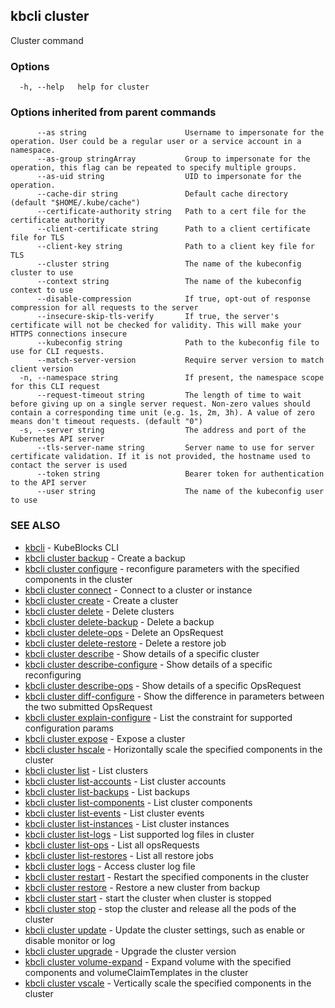 ## kbcli cluster

Cluster command

### Options

```
  -h, --help   help for cluster
```

### Options inherited from parent commands

```
      --as string                      Username to impersonate for the operation. User could be a regular user or a service account in a namespace.
      --as-group stringArray           Group to impersonate for the operation, this flag can be repeated to specify multiple groups.
      --as-uid string                  UID to impersonate for the operation.
      --cache-dir string               Default cache directory (default "$HOME/.kube/cache")
      --certificate-authority string   Path to a cert file for the certificate authority
      --client-certificate string      Path to a client certificate file for TLS
      --client-key string              Path to a client key file for TLS
      --cluster string                 The name of the kubeconfig cluster to use
      --context string                 The name of the kubeconfig context to use
      --disable-compression            If true, opt-out of response compression for all requests to the server
      --insecure-skip-tls-verify       If true, the server's certificate will not be checked for validity. This will make your HTTPS connections insecure
      --kubeconfig string              Path to the kubeconfig file to use for CLI requests.
      --match-server-version           Require server version to match client version
  -n, --namespace string               If present, the namespace scope for this CLI request
      --request-timeout string         The length of time to wait before giving up on a single server request. Non-zero values should contain a corresponding time unit (e.g. 1s, 2m, 3h). A value of zero means don't timeout requests. (default "0")
  -s, --server string                  The address and port of the Kubernetes API server
      --tls-server-name string         Server name to use for server certificate validation. If it is not provided, the hostname used to contact the server is used
      --token string                   Bearer token for authentication to the API server
      --user string                    The name of the kubeconfig user to use
```

### SEE ALSO

* [kbcli](kbcli.md)	 - KubeBlocks CLI
* [kbcli cluster backup](kbcli_cluster_backup.md)	 - Create a backup
* [kbcli cluster configure](kbcli_cluster_configure.md)	 - reconfigure parameters with the specified components in the cluster
* [kbcli cluster connect](kbcli_cluster_connect.md)	 - Connect to a cluster or instance
* [kbcli cluster create](kbcli_cluster_create.md)	 - Create a cluster
* [kbcli cluster delete](kbcli_cluster_delete.md)	 - Delete clusters
* [kbcli cluster delete-backup](kbcli_cluster_delete-backup.md)	 - Delete a backup
* [kbcli cluster delete-ops](kbcli_cluster_delete-ops.md)	 - Delete an OpsRequest
* [kbcli cluster delete-restore](kbcli_cluster_delete-restore.md)	 - Delete a restore job
* [kbcli cluster describe](kbcli_cluster_describe.md)	 - Show details of a specific cluster
* [kbcli cluster describe-configure](kbcli_cluster_describe-configure.md)	 - Show details of a specific reconfiguring
* [kbcli cluster describe-ops](kbcli_cluster_describe-ops.md)	 - Show details of a specific OpsRequest
* [kbcli cluster diff-configure](kbcli_cluster_diff-configure.md)	 - Show the difference in parameters between the two submitted OpsRequest
* [kbcli cluster explain-configure](kbcli_cluster_explain-configure.md)	 - List the constraint for supported configuration params
* [kbcli cluster expose](kbcli_cluster_expose.md)	 - Expose a cluster
* [kbcli cluster hscale](kbcli_cluster_hscale.md)	 - Horizontally scale the specified components in the cluster
* [kbcli cluster list](kbcli_cluster_list.md)	 - List clusters
* [kbcli cluster list-accounts](kbcli_cluster_list-accounts.md)	 - List cluster accounts
* [kbcli cluster list-backups](kbcli_cluster_list-backups.md)	 - List backups
* [kbcli cluster list-components](kbcli_cluster_list-components.md)	 - List cluster components
* [kbcli cluster list-events](kbcli_cluster_list-events.md)	 - List cluster events
* [kbcli cluster list-instances](kbcli_cluster_list-instances.md)	 - List cluster instances
* [kbcli cluster list-logs](kbcli_cluster_list-logs.md)	 - List supported log files in cluster
* [kbcli cluster list-ops](kbcli_cluster_list-ops.md)	 - List all opsRequests
* [kbcli cluster list-restores](kbcli_cluster_list-restores.md)	 - List all restore jobs
* [kbcli cluster logs](kbcli_cluster_logs.md)	 - Access cluster log file
* [kbcli cluster restart](kbcli_cluster_restart.md)	 - Restart the specified components in the cluster
* [kbcli cluster restore](kbcli_cluster_restore.md)	 - Restore a new cluster from backup
* [kbcli cluster start](kbcli_cluster_start.md)	 - start the cluster when cluster is stopped
* [kbcli cluster stop](kbcli_cluster_stop.md)	 - stop the cluster and release all the pods of the cluster
* [kbcli cluster update](kbcli_cluster_update.md)	 - Update the cluster settings, such as enable or disable monitor or log
* [kbcli cluster upgrade](kbcli_cluster_upgrade.md)	 - Upgrade the cluster version
* [kbcli cluster volume-expand](kbcli_cluster_volume-expand.md)	 - Expand volume with the specified components and volumeClaimTemplates in the cluster
* [kbcli cluster vscale](kbcli_cluster_vscale.md)	 - Vertically scale the specified components in the cluster


